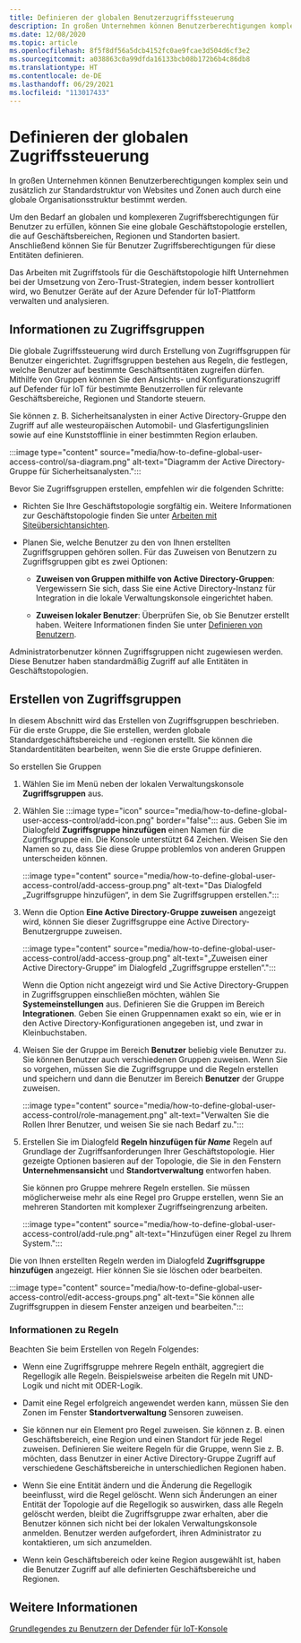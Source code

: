 ```yaml
---
title: Definieren der globalen Benutzerzugriffssteuerung
description: In großen Unternehmen können Benutzerberechtigungen komplex sein und zusätzlich zur Standardstruktur von Websites und Zonen auch durch eine globale Organisationsstruktur bestimmt werden.
ms.date: 12/08/2020
ms.topic: article
ms.openlocfilehash: 8f5f8df56a5dcb4152fc0ae9fcae3d504d6cf3e2
ms.sourcegitcommit: a038863c0a99dfda16133bcb08b172b6b4c86db8
ms.translationtype: HT
ms.contentlocale: de-DE
ms.lasthandoff: 06/29/2021
ms.locfileid: "113017433"
---
```

# <a name="define-global-access-control"></a>Definieren der globalen Zugriffssteuerung

In großen Unternehmen können Benutzerberechtigungen komplex sein und zusätzlich zur Standardstruktur von Websites und Zonen auch durch eine globale Organisationsstruktur bestimmt werden.

Um den Bedarf an globalen und komplexeren Zugriffsberechtigungen für Benutzer zu erfüllen, können Sie eine globale Geschäftstopologie erstellen, die auf Geschäftsbereichen, Regionen und Standorten basiert. Anschließend können Sie für Benutzer Zugriffsberechtigungen für diese Entitäten definieren.

Das Arbeiten mit Zugriffstools für die Geschäftstopologie hilft Unternehmen bei der Umsetzung von Zero-Trust-Strategien, indem besser kontrolliert wird, wo Benutzer Geräte auf der Azure Defender für IoT-Plattform verwalten und analysieren.

## <a name="about-access-groups"></a>Informationen zu Zugriffsgruppen

Die globale Zugriffssteuerung wird durch Erstellung von Zugriffsgruppen für Benutzer eingerichtet. Zugriffsgruppen bestehen aus Regeln, die festlegen, welche Benutzer auf bestimmte Geschäftsentitäten zugreifen dürfen. Mithilfe von Gruppen können Sie den Ansichts- und Konfigurationszugriff auf Defender für IoT für bestimmte Benutzerrollen für relevante Geschäftsbereiche, Regionen und Standorte steuern.

Sie können z. B. Sicherheitsanalysten in einer Active Directory-Gruppe den Zugriff auf alle westeuropäischen Automobil- und Glasfertigungslinien sowie auf eine Kunststofflinie in einer bestimmten Region erlauben.

:::image type="content" source="media/how-to-define-global-user-access-control/sa-diagram.png" alt-text="Diagramm der Active Directory-Gruppe für Sicherheitsanalysten.":::

Bevor Sie Zugriffsgruppen erstellen, empfehlen wir die folgenden Schritte:

- Richten Sie Ihre Geschäftstopologie sorgfältig ein. Weitere Informationen zur Geschäftstopologie finden Sie unter [Arbeiten mit Siteübersichtansichten](how-to-gain-insight-into-global-regional-and-local-threats.md#work-with-site-map-views).

- Planen Sie, welche Benutzer zu den von Ihnen erstellten Zugriffsgruppen gehören sollen. Für das Zuweisen von Benutzern zu Zugriffsgruppen gibt es zwei Optionen:

  - **Zuweisen von Gruppen mithilfe von Active Directory-Gruppen**: Vergewissern Sie sich, dass Sie eine Active Directory-Instanz für Integration in die lokale Verwaltungskonsole eingerichtet haben.
  
  - **Zuweisen lokaler Benutzer**: Überprüfen Sie, ob Sie Benutzer erstellt haben. Weitere Informationen finden Sie unter [Definieren von Benutzern](how-to-create-and-manage-users.md#define-users).

Administratorbenutzer können Zugriffsgruppen nicht zugewiesen werden. Diese Benutzer haben standardmäßig Zugriff auf alle Entitäten in Geschäftstopologien.

## <a name="create-access-groups"></a>Erstellen von Zugriffsgruppen

In diesem Abschnitt wird das Erstellen von Zugriffsgruppen beschrieben. Für die erste Gruppe, die Sie erstellen, werden globale Standardgeschäftsbereiche und -regionen erstellt. Sie können die Standardentitäten bearbeiten, wenn Sie die erste Gruppe definieren.

So erstellen Sie Gruppen

1. Wählen Sie im Menü neben der lokalen Verwaltungskonsole **Zugriffsgruppen** aus.

2. Wählen Sie :::image type="icon" source="media/how-to-define-global-user-access-control/add-icon.png" border="false"::: aus. Geben Sie im Dialogfeld **Zugriffsgruppe hinzufügen** einen Namen für die Zugriffsgruppe ein. Die Konsole unterstützt 64 Zeichen. Weisen Sie den Namen so zu, dass Sie diese Gruppe problemlos von anderen Gruppen unterscheiden können.

   :::image type="content" source="media/how-to-define-global-user-access-control/add-access-group.png" alt-text="Das Dialogfeld „Zugriffsgruppe hinzufügen“, in dem Sie Zugriffsgruppen erstellen.":::

3. Wenn die Option **Eine Active Directory-Gruppe zuweisen** angezeigt wird, können Sie dieser Zugriffsgruppe eine Active Directory-Benutzergruppe zuweisen.

   :::image type="content" source="media/how-to-define-global-user-access-control/add-access-group.png" alt-text="„Zuweisen einer Active Directory-Gruppe“ im Dialogfeld „Zugriffsgruppe erstellen“.":::

   Wenn die Option nicht angezeigt wird und Sie Active Directory-Gruppen in Zugriffsgruppen einschließen möchten, wählen Sie **Systemeinstellungen** aus. Definieren Sie die Gruppen im Bereich **Integrationen**. Geben Sie einen Gruppennamen exakt so ein, wie er in den Active Directory-Konfigurationen angegeben ist, und zwar in Kleinbuchstaben.

5. Weisen Sie der Gruppe im Bereich **Benutzer** beliebig viele Benutzer zu. Sie können Benutzer auch verschiedenen Gruppen zuweisen. Wenn Sie so vorgehen, müssen Sie die Zugriffsgruppe und die Regeln erstellen und speichern und dann die Benutzer im Bereich **Benutzer** der Gruppe zuweisen.

   :::image type="content" source="media/how-to-define-global-user-access-control/role-management.png" alt-text="Verwalten Sie die Rollen Ihrer Benutzer, und weisen Sie sie nach Bedarf zu.":::

6. Erstellen Sie im Dialogfeld **Regeln hinzufügen für *Name*** Regeln auf Grundlage der Zugriffsanforderungen Ihrer Geschäftstopologie. Hier gezeigte Optionen basieren auf der Topologie, die Sie in den Fenstern **Unternehmensansicht** und **Standortverwaltung** entworfen haben. 

   Sie können pro Gruppe mehrere Regeln erstellen. Sie müssen möglicherweise mehr als eine Regel pro Gruppe erstellen, wenn Sie an mehreren Standorten mit komplexer Zugriffseingrenzung arbeiten. 

   :::image type="content" source="media/how-to-define-global-user-access-control/add-rule.png" alt-text="Hinzufügen einer Regel zu Ihrem System.":::

Die von Ihnen erstellten Regeln werden im Dialogfeld **Zugriffsgruppe hinzufügen** angezeigt. Hier können Sie sie löschen oder bearbeiten.

:::image type="content" source="media/how-to-define-global-user-access-control/edit-access-groups.png" alt-text="Sie können alle Zugriffsgruppen in diesem Fenster anzeigen und bearbeiten.":::

### <a name="about-rules"></a>Informationen zu Regeln

Beachten Sie beim Erstellen von Regeln Folgendes:

- Wenn eine Zugriffsgruppe mehrere Regeln enthält, aggregiert die Regellogik alle Regeln. Beispielsweise arbeiten die Regeln mit UND-Logik und nicht mit ODER-Logik.

- Damit eine Regel erfolgreich angewendet werden kann, müssen Sie den Zonen im Fenster **Standortverwaltung** Sensoren zuweisen.

- Sie können nur ein Element pro Regel zuweisen. Sie können z. B. einen Geschäftsbereich, eine Region und einen Standort für jede Regel zuweisen. Definieren Sie weitere Regeln für die Gruppe, wenn Sie z. B. möchten, dass Benutzer in einer Active Directory-Gruppe Zugriff auf verschiedene Geschäftsbereiche in unterschiedlichen Regionen haben.

- Wenn Sie eine Entität ändern und die Änderung die Regellogik beeinflusst, wird die Regel gelöscht. Wenn sich Änderungen an einer Entität der Topologie auf die Regellogik so auswirken, dass alle Regeln gelöscht werden, bleibt die Zugriffsgruppe zwar erhalten, aber die Benutzer können sich nicht bei der lokalen Verwaltungskonsole anmelden. Benutzer werden aufgefordert, ihren Administrator zu kontaktieren, um sich anzumelden.

- Wenn kein Geschäftsbereich oder keine Region ausgewählt ist, haben die Benutzer Zugriff auf alle definierten Geschäftsbereiche und Regionen.

## <a name="see-also"></a>Weitere Informationen

[Grundlegendes zu Benutzern der Defender für IoT-Konsole](how-to-create-and-manage-users.md)
